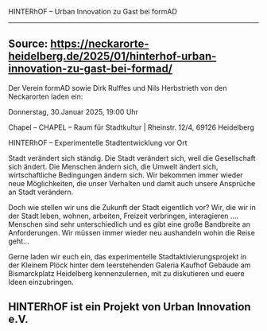 HINTERhOF – Urban Innovation zu Gast bei formAD

--------------------------------------------------------------------------------
Source: https://neckarorte-heidelberg.de/2025/01/hinterhof-urban-innovation-zu-gast-bei-formad/
--------------------------------------------------------------------------------
Der Verein formAD sowie Dirk Rulffes und Nils Herbstrieth von den Neckarorten laden ein:

Donnerstag, 30.Januar 2025, 19:00 Uhr

Chapel – CHAPEL – Raum für Stadtkultur | Rheinstr. 12/4, 69126 Heidelberg

HINTERhOF – Experimentelle Stadtentwicklung vor Ort

Stadt verändert sich ständig. Die Stadt verändert sich, weil die Gesellschaft sich ändert. Die Menschen ändern sich, die Umwelt ändert sich, wirtschaftliche Bedingungen ändern sich. Wir bekommen immer wieder neue Möglichkeiten, die unser Verhalten und damit auch unsere Ansprüche an Stadt verändern.

Doch wie stellen wir uns die Zukunft der Stadt eigentlich vor? Wir, die wir in der Stadt leben, wohnen, arbeiten, Freizeit verbringen, interagieren …. Menschen sind sehr unterschiedlich und es gibt eine große Bandbreite an Anforderungen. Wir müssen immer wieder neu aushandeln wohin die Reise geht…

Gerne laden wir euch ein, das experimentelle Stadtaktivierungsprojekt in der Kleinem Plöck hinter dem leerstehenden Galeria Kaufhof Gebäude am Bismarckplatz Heidelberg kennenzulernen, mit zu diskutieren und euere Ideen einzubringen.

HINTERhOF ist ein Projekt von Urban Innovation e.V.
--------------------------------------------------------------------------------
